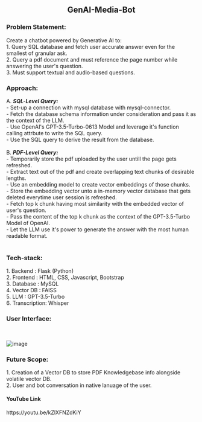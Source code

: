 <h2 align="center"> GenAI-Media-Bot </h2>

<h3>Problem Statement:</h3>
Create a chatbot powered by Generative AI to:<br>
  1. Query SQL database and fetch user accurate answer even for the smallest of granular ask.<br>
  2. Query a pdf document and must reference the page number while answering the user's question. <br>
  3. Must support textual and audio-based questions. <br>

<h3>Approach:</h3>
A.  <i><strong>SQL-Level Query:</strong></i><br>
        - Set-up a connection with mysql database with mysql-connector.<br>
        - Fetch the database schema information under consideration and pass it as the context of the LLM.<br>
        - Use OpenAI's GPT-3.5-Turbo-0613 Model and leverage it's function calling attrbute to write the SQL query. <br>
        - Use the SQL query to derive the result from the database.<br><br>
B.  <i><strong>PDF-Level Query:</strong></i><br>
        - Temporarily store the pdf uploaded by the user untill the page gets refreshed.<br>
        - Extract text out of the pdf and create overlapping text chunks of desirable lengths.<br>
        - Use an embedding model to create vector embeddings of those chunks.<br>
        - Store the embedding vector unto a in-memory vector database that gets deleted everytime user session is refreshed.<br>
        - Fetch top k chunk having most similarity with the embedded vector of user's question.<br>
        - Pass the content of the top k chunk as the context of the GPT-3.5-Turbo Model of OpenAI.<br>
        - Let the LLM use it's power to generate the answer with the most human readable format.<br><br>

<h3>Tech-stack:</h3>
    1. Backend : Flask (Python)<br>
    2. Frontend : HTML, CSS, Javascript, Bootstrap<br>
    3. Database : MySQL<br>
    4. Vector DB : FAISS <br>
    5. LLM : GPT-3.5-Turbo<br>
    6. Transcription: Whisper<br>

<h3>User Interface:</h3><br>

![image](https://github.com/KDcommits/GenAI-Media-Bot/assets/124420761/f8a61c9a-7236-4c3b-81a9-de6cee4971f3)

<h3>Future Scope:</h3>
    1. Creation of a Vector DB to store PDF Knowledgebase info alongside volatile vector DB.<br>
    2. User and bot conversation in native lanuage of the user.<br>

<h4>YouTube Link</h4>
https://youtu.be/kZlXFNZdKiY
